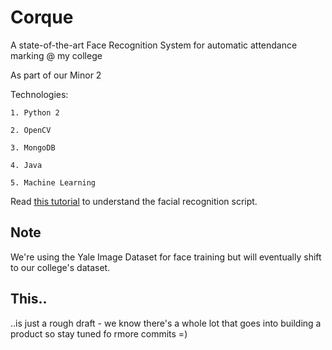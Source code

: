 # Corque
A state-of-the-art Face Recognition System for automatic attendance marking @ my college

As part of our Minor 2

Technologies:

	1. Python 2
			
	2. OpenCV
	
	3. MongoDB
			
	4. Java
		
	5. Machine Learning

Read [this tutorial](http://hanzratech.in/2015/02/03/face-recognition-using-opencv.html) to understand the facial recognition script.

## Note
We're using the Yale Image Dataset for face training but will eventually shift to our college's dataset.

## This..
..is just a rough draft - we know there's a whole lot that goes into building a product so stay tuned fo rmore commits =)
